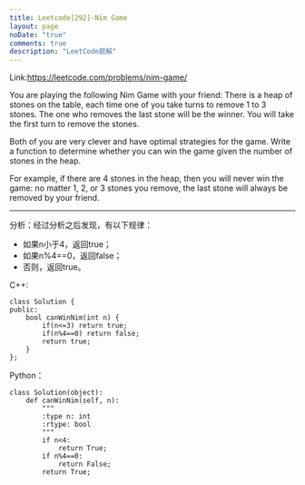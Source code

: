 ```yaml
---
title: Leetcode[292]-Nim Game
layout: page
noDate: "true"
comments: true
description: "LeetCode题解" 
---
```

<article class="post post-type-normal" itemscope="" itemtype="http://schema.org/Article" style="opacity: 1; transform: translateY(0px);">

Link:https://leetcode.com/problems/nim-game/


You are playing the following Nim Game with your friend: There is a heap of stones on the table, each time one of you take turns to remove 1 to 3 stones. The one who removes the last stone will be the winner. You will take the first turn to remove the stones.

Both of you are very clever and have optimal strategies for the game. Write a function to determine whether you can win the game given the number of stones in the heap.

For example, if there are 4 stones in the heap, then you will never win the game: no matter 1, 2, or 3 stones you remove, the last stone will always be removed by your friend.

---

分析：经过分析之后发现，有以下规律：

- 如果n小于4，返回true；
- 如果n%4==0，返回false；
- 否则，返回true。

C++:

```
class Solution {
public:
    bool canWinNim(int n) {
        if(n<=3) return true;
        if(n%4==0) return false;
        return true;
    }
};
```

Python：

```
class Solution(object):
    def canWinNim(self, n):
        """
        :type n: int
        :rtype: bool
        """
        if n<4:
            return True;
        if n%4==0:
            return False;
        return True;
```


</article>
